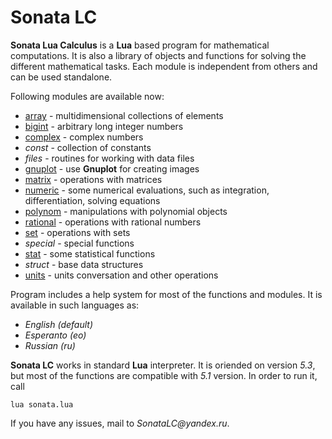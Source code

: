 # Sonata LC
**Sonata Lua Calculus** is a **Lua** based program for mathematical computations. It is also a library of objects and functions for solving the different mathematical tasks. Each module is independent from others and can be used standalone.

Following modules are available now:
* [array](https://github.com/mikhel1984/lc/wiki/Example:-arrays) - multidimensional collections of elements
* [bigint](https://github.com/mikhel1984/lc/wiki/Example:-bigint) - arbitrary long integer numbers
* [complex](https://github.com/mikhel1984/lc/wiki/Example:-complex) - complex numbers
* _const_ - collection of constants
* _files_ - routines for working with data files
* [gnuplot](https://github.com/mikhel1984/lc/wiki/Example:-gnuplot) - use **Gnuplot** for creating images
* [matrix](https://github.com/mikhel1984/lc/wiki/Example:-matrix) - operations with matrices
* [numeric](https://github.com/mikhel1984/lc/wiki/Example:-numeric) - some numerical evaluations, such as integration, differentiation, solving equations
* [polynom](https://github.com/mikhel1984/lc/wiki/Example:-polynom) - manipulations with polynomial objects
* [rational](https://github.com/mikhel1984/lc/wiki/Example:-rational) - operations with rational numbers
* [set](https://github.com/mikhel1984/lc/wiki/Example:-set) - operations with sets
* _special_ - special functions
* [stat](https://github.com/mikhel1984/lc/wiki/Example:-stat) - some statistical functions
* _struct_ - base data structures
* [units](https://github.com/mikhel1984/lc/wiki/Example:-units) - units conversation and other operations

Program includes a help system for most of the functions and modules. It is available in such languages as:
* _English (default)_
* _Esperanto (eo)_
* _Russian (ru)_

**Sonata LC** works in standard **Lua** interpreter. It is oriended on version _5.3_, but most of the functions are compatible with _5.1_ version. In order to run it, call

    lua sonata.lua

If you have any issues, mail to _SonataLC@yandex.ru_. 
